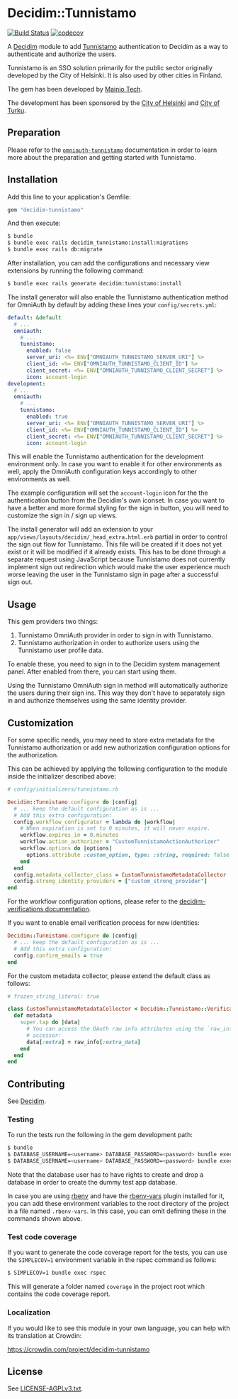 # Decidim::Tunnistamo

[![Build Status](https://github.com/mainio/decidim-module-tunnistamo/actions/workflows/ci_tunnistamo.yml/badge.svg)](https://github.com/mainio/decidim-module-tunnistamo/actions)
[![codecov](https://codecov.io/gh/mainio/decidim-module-tunnistamo/branch/master/graph/badge.svg)](https://codecov.io/gh/mainio/decidim-module-tunnistamo)

A [Decidim](https://github.com/decidim/decidim) module to add
[Tunnistamo](https://github.com/City-of-Helsinki/tunnistamo) authentication to
Decidim as a way to authenticate and authorize the users.

Tunnistamo is an SSO solution primarily for the public sector originally
developed by the City of Helsinki. It is also used by other cities in Finland.

The gem has been developed by [Mainio Tech](https://www.mainiotech.fi/).

The development has been sponsored by the
[City of Helsinki](https://www.hel.fi/) and
[City of Turku](https://www.turku.fi/).

## Preparation

Please refer to the
[`omniauth-tunnistamo`](https://github.com/mainio/omniauth-tunnistamo)
documentation in order to learn more about the preparation and getting started
with Tunnistamo.

## Installation

Add this line to your application's Gemfile:

```ruby
gem "decidim-tunnistamo"
```

And then execute:

```bash
$ bundle
$ bundle exec rails decidim_tunnistamo:install:migrations
$ bundle exec rails db:migrate
```

After installation, you can add the configurations and necessary view extensions
by running the following command:

```bash
$ bundle exec rails generate decidim:tunnistamo:install
```

The install generator will also enable the Tunnistamo authentication method for
OmniAuth by default by adding these lines your `config/secrets.yml`:

```yml
default: &default
  # ...
  omniauth:
    # ...
    tunnistamo:
      enabled: false
      server_uri: <%= ENV["OMNIAUTH_TUNNISTAMO_SERVER_URI"] %>
      client_id: <%= ENV["OMNIAUTH_TUNNISTAMO_CLIENT_ID"] %>
      client_secret: <%= ENV["OMNIAUTH_TUNNISTAMO_CLIENT_SECRET"] %>
      icon: account-login
development:
  # ...
  omniauth:
    # ...
    tunnistamo:
      enabled: true
      server_uri: <%= ENV["OMNIAUTH_TUNNISTAMO_SERVER_URI"] %>
      client_id: <%= ENV["OMNIAUTH_TUNNISTAMO_CLIENT_ID"] %>
      client_secret: <%= ENV["OMNIAUTH_TUNNISTAMO_CLIENT_SECRET"] %>
      icon: account-login
```

This will enable the Tunnistamo authentication for the development environment
only. In case you want to enable it for other environments as well, apply the
OmniAuth configuration keys accordingly to other environments as well.

The example configuration will set the `account-login` icon for the the
authentication button from the Decidim's own iconset. In case you want to have a
better and more formal styling for the sign in button, you will need to
customize the sign in / sign up views.

The install generator will add an extension to your
`app/views/layouts/decidim/_head_extra.html.erb` partial in order to control
the sign out flow for Tunnistamo. This file will be created if it does not yet
exist or it will be modified if it already exists. This has to be done through
a separate request using JavaScript because Tunnistamo does not currently
implement sign out redirection which would make the user experience much worse
leaving the user in the Tunnistamo sign in page after a successful sign out.

## Usage

This gem providers two things:

1. Tunnistamo OmniAuth provider in order to sign in with Tunnistamo.
2. Tunnistamo authorization in order to authorize users using the Tunnistamo
   user profile data.

To enable these, you need to sign in to the Decidim system management panel.
After enabled from there, you can start using them.

Using the Tunnistamo OmniAuth sign in method will automatically authorize the
users during their sign ins. This way they don't have to separately sign in and
authorize themselves using the same identity provider.

## Customization

For some specific needs, you may need to store extra metadata for the Tunnistamo
authorization or add new authorization configuration options for the
authorization.

This can be achieved by applying the following configuration to the module
inside the initializer described above:

```ruby
# config/initializers/tunnistamo.rb

Decidim::Tunnistamo.configure do |config|
  # ... keep the default configuration as is ...
  # Add this extra configuration:
  config.workflow_configurator = lambda do |workflow|
    # When expiration is set to 0 minutes, it will never expire.
    workflow.expires_in = 0.minutes
    workflow.action_authorizer = "CustomTunnistamoActionAuthorizer"
    workflow.options do |options|
      options.attribute :custom_option, type: :string, required: false
    end
  end
  config.metadata_collector_class = CustomTunnistamoMetadataCollector
  config.strong_identity_providers = ["custom_strong_provider"]
end
```

For the workflow configuration options, please refer to the
[decidim-verifications documentation](https://github.com/decidim/decidim/tree/master/decidim-verifications).

If you want to enable email verification process for new identities:

```ruby
Decidim::Tunnistamo.configure do |config|
  # ... keep the default configuration as is ...
  # Add this extra configuration:
  config.confirm_emails = true
end
```

For the custom metadata collector, please extend the default class as follows:

```ruby
# frozen_string_literal: true

class CustomTunnistamoMetadataCollector < Decidim::Tunnistamo::Verification::MetadataCollector
  def metadata
    super.tap do |data|
      # You can access the OAuth raw info attributes using the `raw_info`
      # accessor:
      data[:extra] = raw_info[:extra_data]
    end
  end
end
```

## Contributing

See [Decidim](https://github.com/decidim/decidim).

### Testing

To run the tests run the following in the gem development path:

```bash
$ bundle
$ DATABASE_USERNAME=<username> DATABASE_PASSWORD=<password> bundle exec rake test_app
$ DATABASE_USERNAME=<username> DATABASE_PASSWORD=<password> bundle exec rspec
```

Note that the database user has to have rights to create and drop a database in
order to create the dummy test app database.

In case you are using [rbenv](https://github.com/rbenv/rbenv) and have the
[rbenv-vars](https://github.com/rbenv/rbenv-vars) plugin installed for it, you
can add these environment variables to the root directory of the project in a
file named `.rbenv-vars`. In this case, you can omit defining these in the
commands shown above.

### Test code coverage

If you want to generate the code coverage report for the tests, you can use
the `SIMPLECOV=1` environment variable in the rspec command as follows:

```bash
$ SIMPLECOV=1 bundle exec rspec
```

This will generate a folder named `coverage` in the project root which contains
the code coverage report.

### Localization

If you would like to see this module in your own language, you can help with its
translation at Crowdin:

https://crowdin.com/project/decidim-tunnistamo

## License

See [LICENSE-AGPLv3.txt](LICENSE-AGPLv3.txt).
